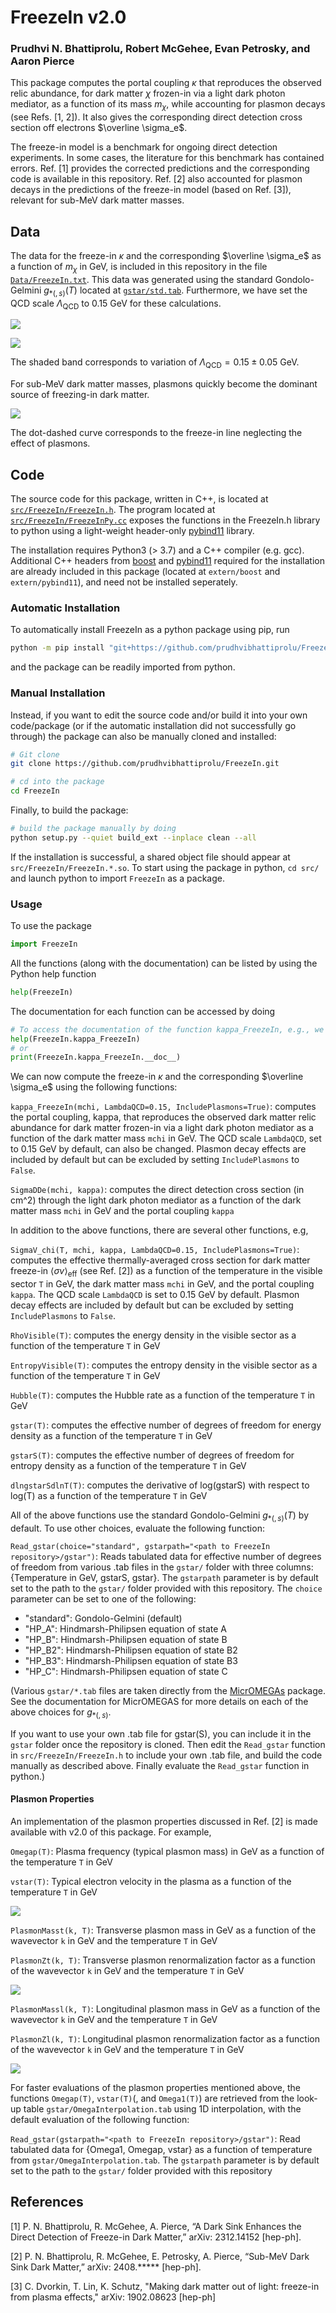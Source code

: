 # FreezeIn v2.0

### Prudhvi N. Bhattiprolu, Robert McGehee, Evan Petrosky, and Aaron Pierce

This package computes the portal coupling $\kappa$ that reproduces the observed relic abundance, for dark matter $\chi$ frozen-in via a light dark photon mediator, as a function of its mass $m_\chi$, while accounting for plasmon decays (see Refs. [1, 2]). It also gives the corresponding direct detection cross section off electrons $\overline \sigma_e$.

The freeze-in model is a benchmark for ongoing direct detection experiments. In some cases, the literature for this benchmark has contained errors. Ref. [1] provides the corrected predictions and the corresponding code is available in this repository. Ref. [2] also accounted for plasmon decays in the predictions of the freeze-in model (based on Ref. [3]), relevant for sub-MeV dark matter masses.

## Data

The data for the freeze-in $\kappa$ and the corresponding $\overline \sigma_e$ as a function of $m_\chi$ in GeV, is included in this repository in the file [`Data/FreezeIn.txt`](https://github.com/prudhvibhattiprolu/FreezeIn/blob/main/Data/FreezeIn.txt). This data was generated using the standard Gondolo-Gelmini $g_{\ast(, s)} (T)$ located at [`gstar/std.tab`](https://github.com/prudhvibhattiprolu/FreezeIn/blob/main/gstar/std.tab). Furthermore, we have set the QCD scale $\Lambda_\text{QCD}$ to 0.15 GeV for these calculations.

[<img src="https://github.com/prudhvibhattiprolu/FreezeIn/blob/main/Data/KappaFI.png">](Data/KappaFI.png)

[<img src="https://github.com/prudhvibhattiprolu/FreezeIn/blob/main/Data/SigmaDDeFI.png">](Data/SigmaDDeFI.png)

The shaded band corresponds to variation of $\Lambda_\text{QCD} = 0.15 \pm 0.05$ GeV.

For sub-MeV dark matter masses, plasmons quickly become the dominant source of freezing-in dark matter.

[<img src="https://github.com/prudhvibhattiprolu/FreezeIn/blob/main/Data/SubMeVFI.png">](Data/SubMeVFI.png)

The dot-dashed curve corresponds to the freeze-in line neglecting the effect of plasmons.

## Code

The source code for this package, written in C++, is located at [`src/FreezeIn/FreezeIn.h`](https://github.com/prudhvibhattiprolu/FreezeIn/blob/main/src/FreezeIn/FreezeIn.h). The program located at [`src/FreezeIn/FreezeInPy.cc`](https://github.com/prudhvibhattiprolu/FreezeIn/blob/main/src/FreezeIn/FreezeInPy.cc) exposes the functions in the FreezeIn.h library to python using a light-weight header-only [pybind11](https://pybind11.readthedocs.io/en/stable/) library.

The installation requires Python3 (> 3.7) and a C++ compiler (e.g. gcc). Additional C++ headers from [boost](https://www.boost.org/) and [pybind11](https://pybind11.readthedocs.io/en/stable/) required for the installation are already included in this package (located at `extern/boost` and `extern/pybind11`), and need not be installed seperately.

### Automatic Installation

To automatically install FreezeIn as a python package using pip, run

```bash
python -m pip install "git+https://github.com/prudhvibhattiprolu/FreezeIn.git#egg=FreezeIn"
```

and the package can be readily imported from python.

### Manual Installation

Instead, if you want to edit the source code and/or build it into your own code/package (or if the automatic installation did not successfully go through) the package can also be manually cloned and installed:

```bash
# Git clone
git clone https://github.com/prudhvibhattiprolu/FreezeIn.git

# cd into the package
cd FreezeIn
```
Finally, to build the package:

```bash
# build the package manually by doing
python setup.py --quiet build_ext --inplace clean --all
```

If the installation is successful, a shared object file should appear at `src/FreezeIn/FreezeIn.*.so`. To start using the package in python, `cd src/` and launch python to import `FreezeIn` as a package.

### Usage

To use the package

```python
import FreezeIn
```

All the functions (along with the documentation) can be listed by using the Python help function

```python
help(FreezeIn)
```

The documentation for each function can be accessed by doing

```python
# To access the documentation of the function kappa_FreezeIn, e.g., we can either do
help(FreezeIn.kappa_FreezeIn)
# or
print(FreezeIn.kappa_FreezeIn.__doc__)
```

We can now compute the freeze-in $\kappa$ and the corresponding $\overline \sigma_e$ using the following functions:

`kappa_FreezeIn(mchi, LambdaQCD=0.15, IncludePlasmons=True)`:
computes the portal coupling, kappa, that reproduces the observed dark matter relic abundance for dark matter frozen-in via a light dark photon mediator as a function of the dark matter mass `mchi` in GeV. The QCD scale `LambdaQCD`, set to 0.15 GeV by default, can also be changed. Plasmon decay effects are included by default but can be excluded by setting `IncludePlasmons` to `False`.

`SigmaDDe(mchi, kappa)`:
computes the direct detection cross section (in cm^2) through the light dark photon mediator as a function of the dark matter mass `mchi` in GeV and the portal coupling `kappa`


In addition to the above functions, there are several other functions, e.g,

`SigmaV_chi(T, mchi, kappa, LambdaQCD=0.15, IncludePlasmons=True)`:
computes the effective thermally-averaged cross section for dark matter freeze-in $\langle \sigma v \rangle_\text{eff}$ (see Ref. [2]) as a function of the temperature in the visible sector `T` in GeV, the dark matter mass `mchi` in GeV, and the portal coupling `kappa`. The QCD scale `LambdaQCD` is set to 0.15 GeV by default. Plasmon decay effects are included by default but can be excluded by setting `IncludePlasmons` to `False`.

`RhoVisible(T)`:
computes the energy density in the visible sector as a function of the temperature `T` in GeV

`EntropyVisible(T)`:
computes the entropy density in the visible sector as a function of the temperature `T` in GeV

`Hubble(T)`:
computes the Hubble rate as a function of the temperature `T` in GeV

`gstar(T)`:
computes the effective number of degrees of freedom for energy density as a function of the temperature `T` in GeV

`gstarS(T)`:
computes the effective number of degrees of freedom for entropy density as a function of the temperature `T` in GeV

`dlngstarSdlnT(T)`:
computes the derivative of log(gstarS) with respect to log(T) as a function of the temperature `T` in GeV

All of the above functions use the standard Gondolo-Gelmini $g_{\ast(,s)}(T)$ by default. To use other choices, evaluate the following function:

`Read_gstar(choice="standard", gstarpath="<path to FreezeIn repository>/gstar")`:
Reads tabulated data for effective number of degrees of freedom from various .tab files in the `gstar/` folder with three columns: {Temperature in GeV, gstarS, gstar}. The `gstarpath` parameter is by default set to the path to the `gstar/` folder provided with this repository. The `choice` parameter can be set to one of the following:

* "standard": Gondolo-Gelmini (default)
* "HP_A": Hindmarsh-Philipsen equation of state A
* "HP_B": Hindmarsh-Philipsen equation of state B
* "HP_B2": Hindmarsh-Philipsen equation of state B2
* "HP_B3": Hindmarsh-Philipsen equation of state B3
* "HP_C": Hindmarsh-Philipsen equation of state C

(Various `gstar/*.tab` files are taken directly from the [MicrOMEGAs](https://lapth.cnrs.fr/micromegas/) package. See the documentation for MicrOMEGAS for more details on each of the above choices for $g_{\ast(,s)}$.

If you want to use your own .tab file for gstar(S), you can include it in the `gstar` folder once the repository is cloned. Then edit the `Read_gstar` function in `src/FreezeIn/FreezeIn.h` to include your own .tab file, and build the code manually as described above. Finally evaluate the `Read_gstar` function in python.)

#### Plasmon Properties

An implementation of the plasmon properties discussed in Ref. [2] is made available with v2.0 of this package. For example,

`Omegap(T)`:
Plasma frequency (typical plasmon mass) in GeV as a function of the temperature `T` in GeV

`vstar(T)`:
Typical electron velocity in the plasma as a function of the temperature `T` in GeV

[<img src="https://github.com/prudhvibhattiprolu/FreezeIn/blob/main/Data/PlasmonProperties.png">](Data/PlasmonProperties.png)

`PlasmonMasst(k, T)`:
Transverse plasmon mass in GeV as a function of the wavevector `k` in GeV and the temperature `T` in GeV

`PlasmonZt(k, T)`:
Transverse plasmon renormalization factor as a function of the wavevector `k` in GeV and the temperature `T` in GeV

[<img src="https://github.com/prudhvibhattiprolu/FreezeIn/blob/main/Data/TransversePlasmon.png">](Data/TransversePlasmon.png)

`PlasmonMassl(k, T)`:
Longitudinal plasmon mass in GeV as a function of the wavevector `k` in GeV and the temperature `T` in GeV

`PlasmonZl(k, T)`:
Longitudinal plasmon renormalization factor as a function of the wavevector `k` in GeV and the temperature `T` in GeV

[<img src="https://github.com/prudhvibhattiprolu/FreezeIn/blob/main/Data/LongitudinalPlasmon.png">](Data/LongitudinalPlasmon.png)

For faster evaluations of the plasmon properties mentioned above, the functions `Omegap(T)`, `vstar(T)`(, and `Omega1(T)`) are retrieved from the look-up table `gstar/OmegaInterpolation.tab` using 1D interpolation, with the default evaluation of the following function:

`Read_gstar(gstarpath="<path to FreezeIn repository>/gstar")`:
Read tabulated data for {Omega1, Omegap, vstar} as a function of temperature from `gstar/OmegaInterpolation.tab`. The `gstarpath` parameter is by default set to the path to the `gstar/` folder provided with this repository

## References

[1] P. N. Bhattiprolu, R. McGehee, A. Pierce, “A Dark Sink Enhances the Direct Detection of Freeze-in Dark Matter,” arXiv: 2312.14152 [hep-ph].

[2] P. N. Bhattiprolu, R. McGehee, E. Petrosky, A. Pierce, “Sub-MeV Dark Sink Dark Matter,” arXiv: 2408.***** [hep-ph].

[3] C. Dvorkin, T. Lin, K. Schutz, "Making dark matter out of light: freeze-in from plasma effects," arXiv: 1902.08623 [hep-ph]

